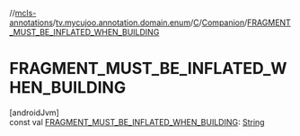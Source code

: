 //[mcls-annotations](../../../../index.md)/[tv.mycujoo.annotation.domain.enum](../../index.md)/[C](../index.md)/[Companion](index.md)/[FRAGMENT_MUST_BE_INFLATED_WHEN_BUILDING](-f-r-a-g-m-e-n-t_-m-u-s-t_-b-e_-i-n-f-l-a-t-e-d_-w-h-e-n_-b-u-i-l-d-i-n-g.md)

# FRAGMENT_MUST_BE_INFLATED_WHEN_BUILDING

[androidJvm]\
const val [FRAGMENT_MUST_BE_INFLATED_WHEN_BUILDING](-f-r-a-g-m-e-n-t_-m-u-s-t_-b-e_-i-n-f-l-a-t-e-d_-w-h-e-n_-b-u-i-l-d-i-n-g.md): [String](https://kotlinlang.org/api/latest/jvm/stdlib/kotlin/-string/index.html)

